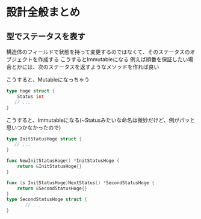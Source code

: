 # 設計全般まとめ

## 型でステータスを表す

構造体のフィールドで状態を持って変更するのではなくて、そのステータスのオブジェクトを作成する
こうするとImmutableになる
例えば順番を保証したい場合とかには、次のステータスを返すようなメソッドを作れば良い

こうすると、Mutableになっちゃう


```go
type Hoge struct {
    Status int
   // ...
}
```
こうすると、Immutableになる(~Statusみたいな命名は微妙だけど、例がパッと思いつかなかったので)

```go
type InitStatusHoge struct {
   // ...
}

func NewInitStatusHoge() *InitStatusHoge {
    return &InitStatusHoge{}
}

func (s InitStatusHoge)NextStatus() *SecondStatusHoge {
    return &SecondStatusHoge{}
}
type SecondStatusHoge struct {
       // ...
}
```